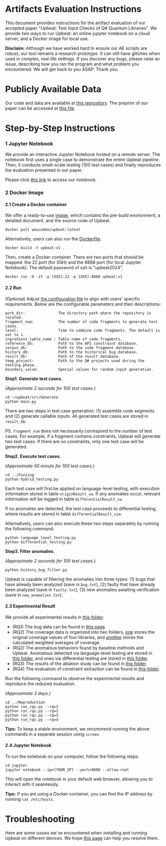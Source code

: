# Artifacts Evaluation Instructions

This document provides instructions for the artifact evaluation of our accepted paper "Upbeat: Test Input Checks of Q# Quantum Libraries". We provide two ways to run Upbeat: an online jupyter notebook on a cloud server, and a Docker image for local use.

**Disclaim:** Although we have worked hard to ensure our AE scripts are robust, our tool remains a research prototype. It can still have glitches when used in complex, real-life settings. If you discover any bugs, please raise an issue, describing how you ran the program and what problem you encountered. We will get back to you ASAP. Thank you.

# Publicly Available Data

Our code and data are available at [this reprository](https://github.com/NWU-NISL-Fuzzing/upbeat). The preprint of our paper can be accessed at [this file](docs/preprint.pdf). 

# Step-by-Step Instructions

### 1 Jupyter Notebook

We provide an interactive Jupyter Notebook hosted on a remote server. The notebook first uses a single case to demonstrate the entire Upbeat pipeline. Then, it conducts small-scale testing (100 test cases) and finally reproduces the evaluation presented in our paper. 

Please click [this link](http://issta2024upbeat.free.idcfengye.com) to access our notebook.

### 2 Docker Image

#### 2.1 Create a Docker container

We offer a ready-to-use [image](https://hub.docker.com/repository/docker/weucodee/upbeat/general), which contains the pre-build environment, a detailed document, and the source code of Upbeat. 

```
docker pull weucodee/upbeat:latest
```

Alternatively, users can also run the [Dockerfile](Dockerfile). 

```
docker build -t upbeat:v1 .
```

Then, create a Docker container. There are two ports that should be mapped: the 22 port (for SSH) and the 8888 port (for local Jupyter Notebook). The default password of ssh is "upbeat2024". 

```
docker run -d -it -p [XXX]:22 -p [XXX]:8888 upbeat:v1
```

#### 2.2 Run

(Optional) Adjust [the configuration file](src/config.json) to align with users' specific requirements. Below are the configurable parameters and their descriptions:

```
work_dir:               The directory path where the repository is located.
fragment_num:           The number of code fragments to generate test cases.
level:                  Time to combine code fragments. The default is set to 1.
ingredient_table_name : Table name of code fragments,
reference_db:           Path to the API constraint database.
corpus_db:              Path to the code fragment database.
history_db:             Path to the historical bug database.
result_db:              Path of the result database.
temp_project:           Path to the Q# projects used during the testing phase.
boundary_value:         Special values for random input generation.
```

**Step1. Generate test cases.**

_(Approximate 2 seconds for 100 test cases.)_

```
cd ~/upbeat/src/Generate
python main.py
```

There are two steps in test case generation: (1) assemble code segments and (2) generate callable inputs. All generated test cases are stored in `result_db`.

PS. `fragment_num` does not necessarily correspond to the number of test cases. For example, if a fragment contains constraints, Upbeat will generate two test cases. If there are no constraints, only one test case will be generated.

**Step2. Execute test cases.**

_(Approximate 50 minuts for 100 test cases.)_

```
cd ../Fuzzing
python hybrid_testing.py
```

Each test case will first be applied on language-level testing, with execution information stored in table `originResult_cw`. If any anomalies occur, relevant information will be logged in table `differentialResult_cw`. 

If no anomalies are detected, the test case proceeds to differential testing, where results are stored in table `differentialResult_sim`.

Alternatively, users can also execute these two steps separately by running the following command:

```
python language_level_testing.py
python differential_testing.py
```

**Step3. Filter anomalies.**

_(Approximate 2 seconds for 100 test cases.)_

```
python history_bug_filter.py
```

Upbeat is capable of filtering the anomalies into three types: (1) bugs that have already been analyzed (save in `bug.txt`), (2) faulty that have already been analyzed (save in `faulty.txt`), (3) new anomalies awaiting verification (save in `new_anomalies.txt`). 

#### 2.3 Experimental Result

We provide all experimental results in [this folder](data/experiment/).

+ (RQ1) The bug data can be found in [this page](data/result/BugList.md). 
+ (RQ2) The coverage data is organized into two folders, [one](data/experiment/cov-result-origin) stores the original coverage values of four libraries, and [another](data/experiment/cov-result-calculated) stores the calculated weighted averages of coverage.
+ (RQ2) The anomalous behaviors found by baseline methods and Upbeat. Anomalous detected via language-level testing are stored in [this folder](data/experiment/anomalies-lang), and ones via differential testing are stored in [this folder](data/experiment/anomalies-diff).
+ (RQ3) The results of the ablation study can be found in [this folder](data/experiment/ablation-study).
+ (RQ4) The evaluation of constraint extraction can be found in [this folder](data/experiment/constraint-extraction).

Run the following command to observe the experimental results and reproduce the reduced evaluation.

_(Approximate 3 days.)_

```
cd ../Reproduction
python run_rqs.py --rq=1
python run_rqs.py --rq=2
python run_rqs.py --rq=3
python run_rqs.py --rq=4
```

**Tips:** To keep a stable environment, we recommend running the above commands in a separate session using `screen`.

#### 2.4 Jupyter Notebook

To run the notebook on your computer, follow the following steps:

```
cd jupyter
jupyter notebook --ip=[YOUR_IP] --port=8888 --allow-root
```

This will open the notebook in your default web browser, allowing you to interact with it seamlessly.

**Tips:** If you are using a Docker container, you can find the IP address by running `cat /etc/hosts`.

# Troubleshooting

Here are some issues we've encountered when installing and running Upbeat on different devices. We hope [this page](docs/CommonIssues.md) can help you resolve them.
